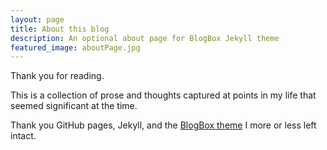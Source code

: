 ```yaml
---
layout: page
title: About this blog
description: An optional about page for BlogBox Jekyll theme
featured_image: aboutPage.jpg
---
```


Thank you for reading.  

This is a collection of prose and thoughts captured at points in my life that seemed significant at the time.

Thank you GitHub pages, Jekyll, and the <a href="https://github.com/JustGoodThemes/BlogBox-Jekyll-Theme/tree/master">BlogBox theme</a>  I more or less left intact.
